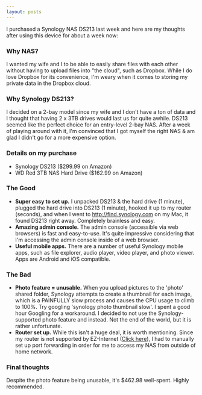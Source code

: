 ```yaml
---
layout: posts
---
```


I purchased a Synology NAS DS213 last week and here are my thoughts after using this device for about a week now:

### Why NAS?
I wanted my wife and I to be able to easily share files with each other without having to upload files into "the cloud", such as Dropbox.  While I do love Dropbox for its convenience, I'm weary when it comes to storing my private data in the Dropbox cloud.

### Why Synology DS213?
I decided on a 2-bay model since my wife and I don't have a ton of data and I thought that having 2 x 3TB drives would last us for quite awhile.  DS213 seemed like the perfect choice for an entry-level 2-bay NAS.  After a week of playing around with it, I'm convinced that I got myself the right NAS & am glad I didn't go for a more expensive option.

### Details on my purchase
* Synology DS213 ($299.99 on Amazon)
* WD Red 3TB NAS Hard Drive ($162.99 on Amazon)


### The Good
* **Super easy to set up.**  I unpacked DS213 & the hard drive (1 minute), plugged the hard drive into DS213 (1 minute), hooked it up to my router (seconds), and when I went to http://find.synology.com on my Mac, it found DS213 right away.  Completely brainless and easy.
* **Amazing admin console.** The admin console (accessible via web browsers) is fast and easy-to-use.  It's quite impressive considering that I'm accessing the admin console inside of a web browser.
* **Useful mobile apps.** There are a number of useful Synology mobile apps, such as file explorer, audio player, video player, and photo viewer.  Apps are Android and iOS compatible.

### The Bad
* **Photo feature = unusable.** When you upload pictures to the 'photo' shared folder, Synology attempts to create a thumbnail for each image, which is a PAINFULLY slow process and causes the CPU usage to climb to 100%.  Try googling 'synology photo thumbnail slow'.  I spent a good hour Googling for a workaround.  I decided to not use the Synology-supported photo feature and instead.  Not the end of the world, but it is rather unfortunate.
* **Router set up.** While this isn't a huge deal, it is worth mentioning.  Since my router is not supported by EZ-Internet ([Click here](http://www.synology.com/support/router.php?lang=us)), I had to manually set up port forwarding in order for me to access my NAS from outside of home network.

### Final thoughts
Despite the photo feature being unusable, it's $462.98 well-spent.  Highly recommended.
